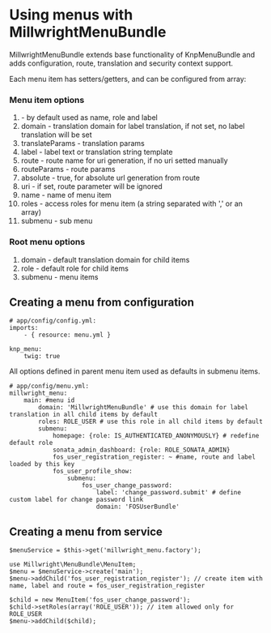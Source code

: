 Using menus with MillwrightMenuBundle
=====================================

MillwrightMenuBundle extends base functionality of KnpMenuBundle and adds configuration, route, translation and security context support.

Each menu item has setters/getters, and can be configured from array:

### Menu item options

1. <key>  - by default used as name, role and label
2. domain - translation domain for label translation, if not set, no label translation will be set
3. translateParams - translation params
4. label  - label text or translation string template
5. route  - route name for uri generation, if no uri setted manually
6. routeParams - route params
7. absolute    - true, for absolute url generation from route
8. uri    - if set, route parameter will be ignored
9. name   - name of menu item
10. roles   - access roles for menu item (a string separated with ',' or an array)
11. submenu - sub menu

### Root menu options

1. domain - default translation domain for child items
2. role   - default role for child items
3. submenu - menu items


Creating a menu from configuration
----------------------------------

```
# app/config/config.yml:
imports:
    - { resource: menu.yml }

knp_menu:
    twig: true
```

All options defined in parent menu item used as defaults in submenu items.

```
# app/config/menu.yml:
millwright_menu:
    main: #menu id
        domain: 'MillwrightMenuBundle' # use this domain for label translation in all child items by default
        roles: ROLE_USER # use this role in all child items by default
        submenu:
            homepage: {role: IS_AUTHENTICATED_ANONYMOUSLY} # redefine default role
            sonata_admin_dashboard: {role: ROLE_SONATA_ADMIN}
            fos_user_registration_register: ~ #name, route and label loaded by this key
            fos_user_profile_show:
                submenu:
                    fos_user_change_password:
                        label: 'change_password.submit' # define custom label for change password link
                        domain: 'FOSUserBundle'
```

Creating a menu from service
----------------------------

```
$menuService = $this->get('millwright_menu.factory');

use Millwright\MenuBundle\MenuItem;
$menu = $menuService->create('main');
$menu->addChild('fos_user_registration_register'); // create item with name, label and route = fos_user_registration_register

$child = new MenuItem('fos_user_change_password');
$child->setRoles(array('ROLE_USER')); // item allowed only for ROLE_USER
$menu->addChild($child);
```
